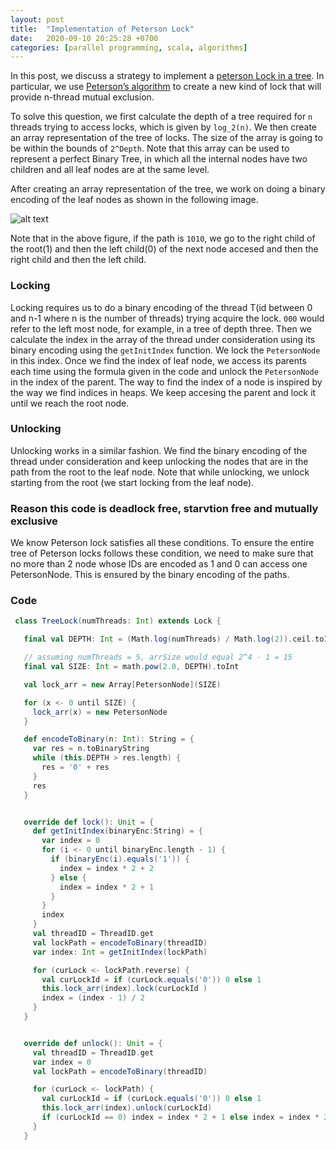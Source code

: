 ```yaml
---
layout: post
title:  "Implementation of Peterson Lock"
date:   2020-09-10 20:25:28 +0700
categories: [parallel programming, scala, algorithms]
---
```




In this post, we discuss a strategy to implement a [peterson Lock in a tree](https://ilyasergey.net/YSC3248/_static/resources/programming-02-mex.pdf). In particular, we use [Peterson’s algorithm](https://en.wikipedia.org/wiki/Peterson%27s_algorithm) to create a new kind of lock that will provide n-thread mutual exclusion.

  
  
  To solve this question, we first calculate the depth of a tree required for ```n``` threads trying to access locks, which is given by ```log_2(n)```. 
  We then create an array representation of the tree of locks. The size of the array is going to be within the bounds of ```2^Depth```. Note that this array can 
  be used to represent a perfect Binary Tree, in which all the internal nodes have two children and all leaf nodes are at the same level.
  
  After creating an array representation of the tree, we work on doing a binary encoding of the leaf nodes as shown in the following image.
  
![alt text][logo]

[logo]: https://www.cs.princeton.edu/courses/archive/spr01/cs126/assignments/prefix.gif "Logo Title Text 2"

Note that in the above figure, if the path is ```1010```, we go to the right child of the root(1) and then the left child(0) of the next node accesed and then the right child and then the left child.


### Locking

Locking requires us to do a binary encoding of the thread T(id between 0 and n-1 where n is the number of threads) trying  acquire the lock. `000` would refer to the left most node, for example, in a tree of depth three. Then we calculate the index in the array of the thread under consideration using its binary encoding using the ```getInitIndex``` function. We lock the ```PetersonNode``` in this index.  Once we find the index of leaf node, we access its parents each time using the formula given in the code and unlock the ```PetersonNode``` in the index of the parent. The way to find the index of a node is inspired by the way we find indices in heaps. We keep accesing the parent and lock it until we reach the root node.

### Unlocking

Unlocking works in a similar fashion. We find the binary encoding of the thread under consideration and keep unlocking the nodes that are in the path from the root to the leaf node.  Note that while unlocking, we unlock starting from the root (we start locking from the leaf node).


### Reason this code is deadlock free, starvtion free and mutually exclusive

We know Peterson lock satisfies all these conditions. To ensure the entire tree of Peterson locks follows these condition, we need to make sure that no more than  2 node whose IDs are encoded as 1 and 0 can access one PetersonNode. This is ensured by the binary encoding of the paths.

### Code

```scala
 class TreeLock(numThreads: Int) extends Lock {

   final val DEPTH: Int = (Math.log(numThreads) / Math.log(2)).ceil.toInt

   // assuming numThreads = 5, arrSize would equal 2^4 - 1 = 15
   final val SIZE: Int = math.pow(2.0, DEPTH).toInt

   val lock_arr = new Array[PetersonNode](SIZE)

   for (x <- 0 until SIZE) {
     lock_arr(x) = new PetersonNode
   }

   def encodeToBinary(n: Int): String = {
     var res = n.toBinaryString
     while (this.DEPTH > res.length) {
       res = '0' + res
     }
     res
   }


   override def lock(): Unit = {
     def getInitIndex(binaryEnc:String) = {
       var index = 0
       for (i <- 0 until binaryEnc.length - 1) {
         if (binaryEnc(i).equals('1')) {
           index = index * 2 + 2
         } else {
           index = index * 2 + 1
         }
       }
       index
     }
     val threadID = ThreadID.get
     val lockPath = encodeToBinary(threadID)
     var index: Int = getInitIndex(lockPath)

     for (curLock <- lockPath.reverse) {
       val curLockId = if (curLock.equals('0')) 0 else 1
       this.lock_arr(index).lock(curLockId )
       index = (index - 1) / 2
     }
   }


   override def unlock(): Unit = {
     val threadID = ThreadID.get
     var index = 0
     val lockPath = encodeToBinary(threadID)

     for (curLock <- lockPath) {
       val curLockId = if (curLock.equals('0')) 0 else 1
       this.lock_arr(index).unlock(curLockId)
       if (curLockId == 0) index = index * 2 + 1 else index = index * 2 + 2
     }
   }

```